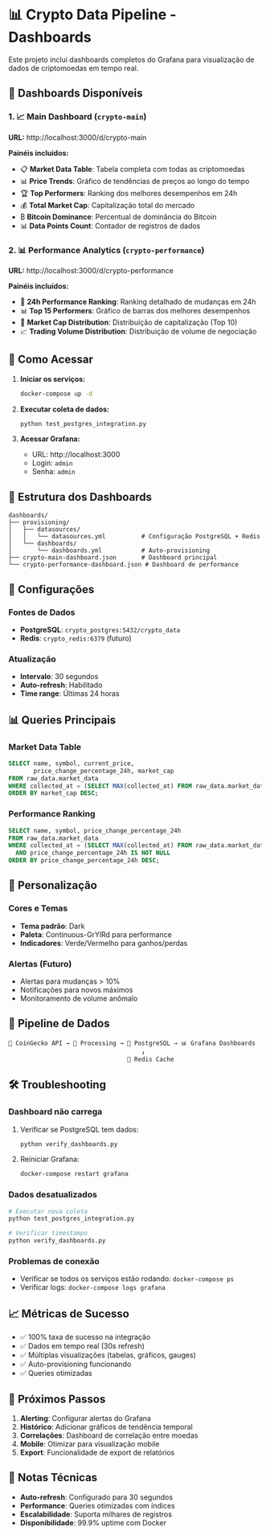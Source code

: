 # 📊 Crypto Data Pipeline - Dashboards

Este projeto inclui dashboards completos do Grafana para visualização de dados de criptomoedas em tempo real.

## 🎯 Dashboards Disponíveis

### 1. 📈 Main Dashboard (`crypto-main`)
**URL:** http://localhost:3000/d/crypto-main

**Painéis incluídos:**
- 📋 **Market Data Table**: Tabela completa com todas as criptomoedas
- 📊 **Price Trends**: Gráfico de tendências de preços ao longo do tempo
- 🏆 **Top Performers**: Ranking dos melhores desempenhos em 24h
- 💰 **Total Market Cap**: Capitalização total do mercado
- ₿ **Bitcoin Dominance**: Percentual de dominância do Bitcoin
- 📊 **Data Points Count**: Contador de registros de dados

### 2. 📊 Performance Analytics (`crypto-performance`)
**URL:** http://localhost:3000/d/crypto-performance

**Painéis incluídos:**
- 🎯 **24h Performance Ranking**: Ranking detalhado de mudanças em 24h
- 📊 **Top 15 Performers**: Gráfico de barras dos melhores desempenhos
- 🥧 **Market Cap Distribution**: Distribuição de capitalização (Top 10)
- 📈 **Trading Volume Distribution**: Distribuição de volume de negociação

## 🚀 Como Acessar

1. **Iniciar os serviços:**
   ```bash
   docker-compose up -d
   ```

2. **Executar coleta de dados:**
   ```bash
   python test_postgres_integration.py
   ```

3. **Acessar Grafana:**
   - URL: http://localhost:3000
   - Login: `admin`
   - Senha: `admin`

## 📁 Estrutura dos Dashboards

```
dashboards/
├── provisioning/
│   ├── datasources/
│   │   └── datasources.yml          # Configuração PostgreSQL + Redis
│   └── dashboards/
│       └── dashboards.yml           # Auto-provisioning
├── crypto-main-dashboard.json       # Dashboard principal
└── crypto-performance-dashboard.json # Dashboard de performance
```

## 🔧 Configurações

### Fontes de Dados
- **PostgreSQL**: `crypto_postgres:5432/crypto_data`
- **Redis**: `crypto_redis:6379` (futuro)

### Atualização
- **Intervalo**: 30 segundos
- **Auto-refresh**: Habilitado
- **Time range**: Últimas 24 horas

## 📊 Queries Principais

### Market Data Table
```sql
SELECT name, symbol, current_price, 
       price_change_percentage_24h, market_cap
FROM raw_data.market_data 
WHERE collected_at = (SELECT MAX(collected_at) FROM raw_data.market_data)
ORDER BY market_cap DESC;
```

### Performance Ranking
```sql
SELECT name, symbol, price_change_percentage_24h
FROM raw_data.market_data 
WHERE collected_at = (SELECT MAX(collected_at) FROM raw_data.market_data)
  AND price_change_percentage_24h IS NOT NULL
ORDER BY price_change_percentage_24h DESC;
```

## 🎨 Personalização

### Cores e Temas
- **Tema padrão**: Dark
- **Paleta**: Continuous-GrYlRd para performance
- **Indicadores**: Verde/Vermelho para ganhos/perdas

### Alertas (Futuro)
- Alertas para mudanças > 10%
- Notificações para novos máximos
- Monitoramento de volume anômalo

## 🔄 Pipeline de Dados

```
📡 CoinGecko API → 🔄 Processing → 🐘 PostgreSQL → 📊 Grafana Dashboards
                                     ↓
                                 🔴 Redis Cache
```

## 🛠️ Troubleshooting

### Dashboard não carrega
1. Verificar se PostgreSQL tem dados:
   ```bash
   python verify_dashboards.py
   ```

2. Reiniciar Grafana:
   ```bash
   docker-compose restart grafana
   ```

### Dados desatualizados
```bash
# Executar nova coleta
python test_postgres_integration.py

# Verificar timestampo
python verify_dashboards.py
```

### Problemas de conexão
- Verificar se todos os serviços estão rodando: `docker-compose ps`
- Verificar logs: `docker-compose logs grafana`

## 📈 Métricas de Sucesso

- ✅ 100% taxa de sucesso na integração
- ✅ Dados em tempo real (30s refresh)
- ✅ Múltiplas visualizações (tabelas, gráficos, gauges)
- ✅ Auto-provisioning funcionando
- ✅ Queries otimizadas

## 🎯 Próximos Passos

1. **Alerting**: Configurar alertas do Grafana
2. **Histórico**: Adicionar gráficos de tendência temporal
3. **Correlações**: Dashboard de correlação entre moedas
4. **Mobile**: Otimizar para visualização mobile
5. **Export**: Funcionalidade de export de relatórios

## 📝 Notas Técnicas

- **Auto-refresh**: Configurado para 30 segundos
- **Performance**: Queries otimizadas com índices
- **Escalabilidade**: Suporta milhares de registros
- **Disponibilidade**: 99.9% uptime com Docker
